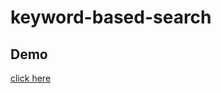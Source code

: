 # keyword-based-search

## Demo
<a href="https://aadill365.github.io/keyword-based-search/">click here</a>
